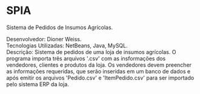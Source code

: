 # SPIA
Sistema de Pedidos de Insumos Agrícolas.

Desenvolvedor: Dioner Weiss. </br>
Tecnologias Utilizadas: NetBeans, Java, MySQL. </br>
Descrição: Sistema de pedidos de uma loja de insumos agrícolas. O programa importa três arquivos '.csv' com as insformações dos vendedores, clientes e produtos da loja. Os vendedores devem preencher as informações requeridas, que serão inseridas em um banco de dados e após emitir os arquivos 'Pedido.csv' e 'ItemPedido.csv' para ser importado pelo sistema ERP da loja.

